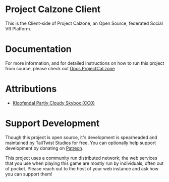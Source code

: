 # Project Calzone Client
This is the Client-side of Project Calzone, an Open Source, federated Social VR Platform.

# Documentation
For more information, and for detailed instructions on how to run this project from source, please check out [Docs.ProjectCal.zone](http://docs.projectcal.zone)

# Attributions
- [Kloofendal Partly Cloudy Skybox (CC0)](https://polyhaven.com/a/kloofendal_48d_partly_cloudy_puresky)

# Support Development
Though this project is open source, it's development is spearheaded and maintained by TailTwist Studios for free. You can optionally help support development by donating on [Patreon](https://www.patreon.com/Aetous).

This project uses a community run distributed network; the web services that you use when playing this game are mostly run by individuals, often out of pocket. Please reach out to the host of your web instance and ask how you can support them!
